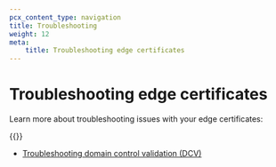 ```yaml
---
pcx_content_type: navigation
title: Troubleshooting
weight: 12
meta:
    title: Troubleshooting edge certificates
---
```


# Troubleshooting edge certificates

Learn more about troubleshooting issues with your edge certificates:

{{<directory-listing>}}
* [Troubleshooting domain control validation (DCV)](/ssl/edge-certificates/changing-dcv-method/troubleshooting/)
